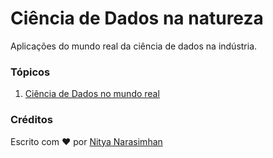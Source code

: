 # Ciência de Dados na natureza

Aplicações do mundo real da ciência de dados na indústria.

### Tópicos

1. [Ciência de Dados no mundo real](../20-Real-World-Examples/translations/README.es.md)

### Créditos

Escrito com ❤️ por [Nitya Narasimhan](https://twitter.com/nitya)
